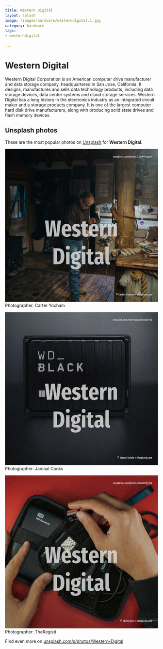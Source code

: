 ```yaml
---
title: Western Digital
layout: splash
image: /images/hardware/westerndigital.1.jpg
category: hardware
tags:
- westerndigital

---
```

# Western Digital

Western Digital Corporation  is an American computer drive manufacturer and data storage company,  headquartered in San Jose, California. It designs, manufactures and sells data technology products, including data storage devices, data  center systems and cloud storage services.  Western Digital has a long history in the electronics industry as an integrated circuit maker and a  storage products company. It is one of the largest computer hard disk drive manufacturers, along with producing solid state  drives and flash memory devices. 

 
## Unsplash photos
These are the most popular photos on [Unsplash](https://unsplash.com) for **Western Digital**.
 
![Western Digital](/images/hardware/westerndigital.1.jpg)
Photographer:  Carter Yocham
 
![Western Digital](/images/hardware/westerndigital.2.jpg)
Photographer:  Jamaal Cooks
 
![Western Digital](/images/hardware/westerndigital.3.jpg)
Photographer:  TheRegisti
 
Find even more on [unsplash.com/s/photos/Western-Digital](https://unsplash.com/s/photos/Western-Digital)
 
